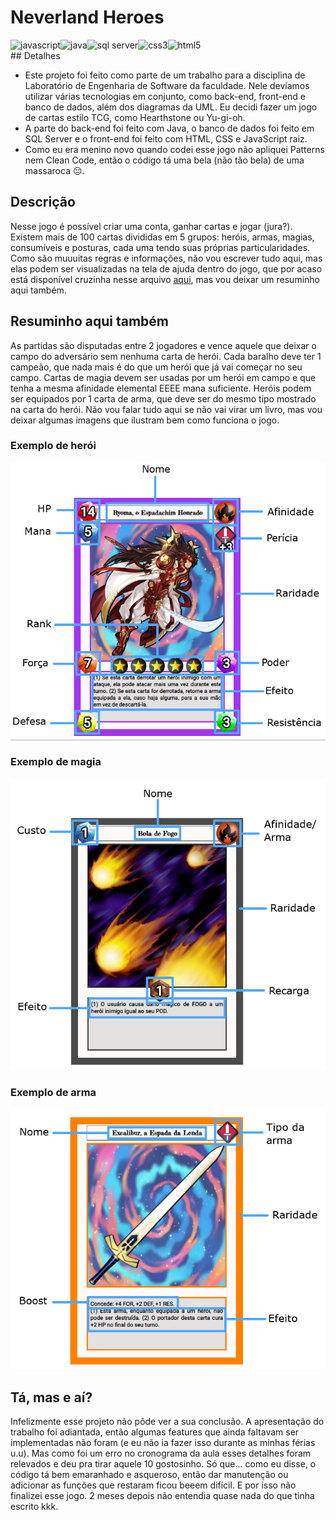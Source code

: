 # Neverland Heroes 
<img align="left" alt="javascript" src="https://img.shields.io/badge/-javascript-F7DF1E?logo=javascript&logoColor=3e3e3e&style=for-the-badge" />
<img align="left" alt="java" src="https://img.shields.io/badge/-java-007396?logo=java&logoColor=white&style=for-the-badge" />
<img align="left" alt="sql server" src="https://img.shields.io/badge/-sql%20server-2b2b2b?logo=microsoft-sql-server&logoColor=CC2927&style=for-the-badge" />
<img align="left" alt="css3" src="https://img.shields.io/badge/-css3-1572B6?logo=css3&logoColor=white&style=for-the-badge" />
<img align="left" alt="html5" src="https://img.shields.io/badge/-html5-E34F26?logo=html5&logoColor=white&style=for-the-badge" />

<br>
## Detalhes

- Este projeto foi feito como parte de um trabalho para a disciplina de Laboratório de Engenharia de Software da faculdade. Nele devíamos utilizar várias tecnologias em conjunto, como back-end, front-end e banco de dados, além dos diagramas da UML. Eu decidi fazer um jogo de cartas estilo TCG, como Hearthstone ou Yu-gi-oh. 
- A parte do back-end foi feito com Java, o banco de dados foi feito em SQL Server e o front-end foi feito com HTML, CSS e JavaScript raiz.
- Como eu era menino novo quando codei esse jogo não apliquei Patterns nem Clean Code, então o código tá uma bela (não tão bela) de uma massaroca 😔.

## Descrição

Nesse jogo é possível criar uma conta, ganhar cartas e jogar (jura?). Existem mais de 100 cartas divididas em 5 grupos: heróis, armas, magias, consumíveis e posturas, cada uma tendo suas próprias particularidades. Como são muuuitas regras e informações, não vou escrever tudo aqui, mas elas podem ser visualizadas na tela de ajuda dentro do jogo, que por acaso está disponível cruzinha nesse arquivo [aqui](https://github.com/Scalibacon/LES-CardGame/blob/master/WebContent/ajuda.jsp), mas vou deixar um resuminho aqui também.

## Resuminho aqui também

As partidas são disputadas entre 2 jogadores e vence aquele que deixar o campo do adversário sem nenhuma carta de herói. Cada baralho deve ter 1 campeão, que nada mais é do que um herói que já vai começar no seu campo. Cartas de magia devem ser usadas por um herói em campo e que tenha a mesma afinidade elemental EEEE mana suficiente. Heróis podem ser equipados por 1 carta de arma, que deve ser do mesmo tipo mostrado na carta do herói. Não vou falar tudo aqui se não vai virar um livro, mas vou deixar algumas imagens que ilustram bem como funciona o jogo.


### Exemplo de herói

<div style="background-color: rgba(222,222,222,1);">
<img width="550px" alt="herói" src="./WebContent/img/help-hero.png">
</div>                                                                         


### Exemplo de magia

<img width="550px" style="background-color: rgba(222,222,222,1)" alt="herói" src="./WebContent/img/help-spell.png">


### Exemplo de arma

<img width="550px" style="background-color: white;" alt="herói" src="./WebContent/img/help-weapon.png">


## Tá, mas e aí?

Infelizmente esse projeto não pôde ver a sua conclusão. A apresentação do trabalho foi adiantada, então algumas features que ainda faltavam ser implementadas não foram (e eu não ia fazer isso durante as minhas férias u.u). Mas como foi um erro no cronograma da aula esses detalhes foram relevados e deu pra tirar aquele 10 gostosinho. Só que... como eu disse, o código tá bem emaranhado e asqueroso, então dar manutenção ou adicionar as funções que restaram ficou beeem difícil. E por isso não finalizei esse jogo. 2 meses depois não entendia quase nada do que tinha escrito kkk.
